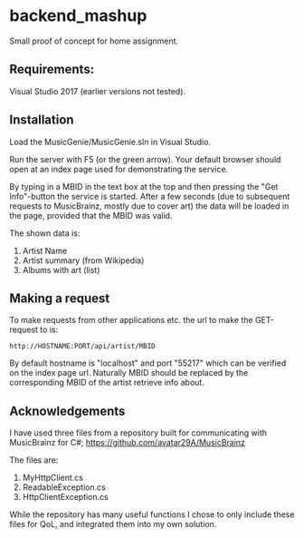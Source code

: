 # backend_mashup

Small proof of concept for home assignment.

## Requirements: 

Visual Studio 2017 (earlier versions not tested).

## Installation

Load the MusicGenie/MusicGenie.sln in Visual Studio.

Run the server with F5 (or the green arrow).
Your default browser should open at an index page used for demonstrating the service.

By typing in a MBID in the text box at the top and then pressing the "Get Info"-button the service is started.
After a few seconds (due to subsequent requests to MusicBrainz, mostly due to cover art) the data will be loaded in the page, provided that the MBID was valid.

The shown data is:

1. Artist Name
2. Artist summary (from Wikipedia)
3. Albums with art (list)

## Making a request

To make requests from other applications etc. the url to make the GET-request to is:

```
http://HOSTNAME:PORT/api/artist/MBID
```
By default hostname is "localhost" and port "55217" which can be verified on the index page url.
Naturally MBID should be replaced by the corresponding MBID of the artist retrieve info about.

## Acknowledgements

I have used three files from a repository built for communicating with MusicBrainz for C#;
https://github.com/avatar29A/MusicBrainz

The files are:

1. MyHttpClient.cs
2. ReadableException.cs
3. HttpClientException.cs

While the repository has many useful functions I chose to only include these files for QoL, and integrated them into my own solution.
